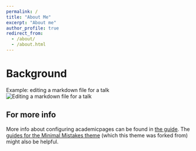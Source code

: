 ```yaml
---
permalink: /
title: "About Me"
excerpt: "About me"
author_profile: true
redirect_from: 
  - /about/
  - /about.html
---
```


Background 
======



Example: editing a markdown file for a talk
![Editing a markdown file for a talk](/images/editing-talk.png)

For more info
------
More info about configuring academicpages can be found in [the guide](https://academicpages.github.io/markdown/). The [guides for the Minimal Mistakes theme](https://mmistakes.github.io/minimal-mistakes/docs/configuration/) (which this theme was forked from) might also be helpful.
